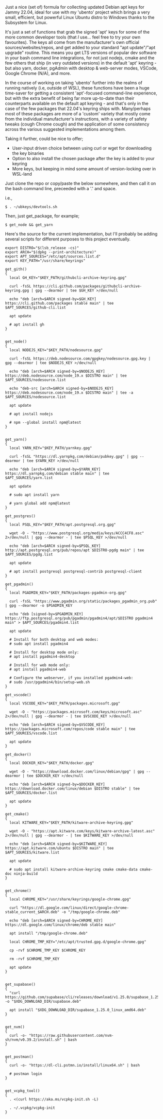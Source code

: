 Just a nice (set of) formula for collecting updated Debian apt keys for Jammy 22.04, ideal for use with my 'ubento' project which brings a very small, efficient, but powerful Linux Ubuntu distro to Windows thanks to the Subsystem for Linux.

It's just a set of functions that grab the signed 'apt' keys for some of the more common developer tools (that *I* use... feel free to try your own favourites). The keys all come from the manufacturer's own official sources/websites/repos, and get added to your standard "apt update"/"apt upgrade" routine. This means you get LTS versions of popular dev software in your bash command line integrations, for not just nodejs, cmake and the few others that ship (in very outdated versions) in the default 'apt' keyring - but also yarn, docker, pgAdmin with desktop & web-server modes, VSCode, Google Chrome (N/A), and more.

In the course of working on taking 'ubento' further into the realms of running natively (i.e, outside of WSL), these functions have been a huge time-saver for getting a consistent 'apt'-focused command-line experience, but with the extra benefit of being far more up-to-date than their counterparts available on the default apt keyring - and that's only in the case of the few packages that 22.04's keyring ships with. Many/perhaps most of these packages are more of a 'custom' variety that mostly come from the individual manufacturer's instructions, with a variety of safety tweaks (cough Chrome cough) and the application of some consistency across the various suggested implementations among them.

Taking it further, could be nice to offer;

- User-input driven choice between using curl or wget for downloading the key binaries
- Option to also install the chosen package after the key is added to your keyring
- More keys, but keeping in mind some amount of version-locking over in WSL-land

Just clone the repo or copy/paste the below somewhere, and then call it on the bash command line, preceeded with a '.' and space.

i.e.,
```
$ . ~/ubkeys/devtools.sh
```

Then, just get_package, for example;

```
$ get_node && get_yarn
```

Here's the source for the current implementation, but I'll probably be adding several scripts for different purposes to this project eventually.

```
export DISTRO="$(lsb_release -cs)"
export ARCH="$(dpkg --print-architecture)"
export APT_SOURCES="/etc/apt/sources.list.d"
export KEY_PATH="/usr/share/keyrings"

get_gith()
{
  local GH_KEY="$KEY_PATH/githubcli-archive-keyring.gpg"

  curl -fsSL https://cli.github.com/packages/githubcli-archive-keyring.gpg | gpg --dearmor | tee $GH_KEY >/dev/null

  echo "deb [arch=$ARCH signed-by=$GH_KEY] https://cli.github.com/packages stable main" | tee $APT_SOURCES/github-cli.list

  apt update

  # apt install gh
}


get_node()
{
  local NODEJS_KEY="$KEY_PATH/nodesource.gpg"

  curl -fsSL https://deb.nodesource.com/gpgkey/nodesource.gpg.key | gpg --dearmor | tee $NODEJS_KEY >/dev/null

  echo "deb [arch=$ARCH signed-by=$NODEJS_KEY] https://deb.nodesource.com/node_19.x $DISTRO main" | tee $APT_SOURCES/nodesource.list

  echo "deb-src [arch=$ARCH signed-by=$NODEJS_KEY] https://deb.nodesource.com/node_19.x $DISTRO main" | tee -a $APT_SOURCES/nodesource.list

  apt update

  # apt install nodejs

  # npm --global install npm@latest
}


get_yarn()
{
  local YARN_KEY="$KEY_PATH/yarnkey.gpg"

  curl -fsSL "https://dl.yarnpkg.com/debian/pubkey.gpg" | gpg --dearmor | tee $YARN_KEY >/dev/null

  echo "deb [arch=$ARCH signed-by=$YARN_KEY] https://dl.yarnpkg.com/debian stable main" | tee $APT_SOURCES/yarn.list

  apt update

  # sudo apt install yarn

  # yarn global add npm@latest
}

get_postgres()
{
  local PSQL_KEY="$KEY_PATH/apt.postgresql.org.gpg"

  wget -O - "https://www.postgresql.org/media/keys/ACCC4CF8.asc" 2>/dev/null | gpg --dearmor - | tee $PSQL_KEY >/dev/null

  echo "deb [arch=$ARCH signed-by=$PSQL_KEY] http://apt.postgresql.org/pub/repos/apt $DISTRO-pgdg main" | tee $APT_SOURCES/pgdg.list

  apt update

  # apt install postgresql postgresql-contrib postgresql-client
}

get_pgadmin()
{
  local PGADMIN_KEY="$KEY_PATH/packages-pgadmin-org.gpg"

  curl -fsSL "https://www.pgadmin.org/static/packages_pgadmin_org.pub" | gpg --dearmor -o $PGADMIN_KEY

  echo "deb [signed-by=$PGADMIN_KEY] https://ftp.postgresql.org/pub/pgadmin/pgadmin4/apt/$DISTRO pgadmin4 main" > $APT_SOURCES/pgadmin4.list

  apt update

  # Install for both desktop and web modes:
  # sudo apt install pgadmin4

  # Install for desktop mode only:
  # apt install pgadmin4-desktop

  # Install for web mode only:
  # apt install pgadmin4-web

  # Configure the webserver, if you installed pgadmin4-web:
  # sudo /usr/pgadmin4/bin/setup-web.sh
}

get_vscode()
{
  local VSCODE_KEY="$KEY_PATH/packages.microsoft.gpg"

  wget -O - "https://packages.microsoft.com/keys/microsoft.asc" 2>/dev/null | gpg --dearmor - | tee $VSCODE_KEY >/dev/null

  echo "deb [arch=$ARCH signed-by=$VSCODE_KEY] https://packages.microsoft.com/repos/code stable main" | tee $APT_SOURCES/vscode.list

  apt update
}

get_docker()
{
  local DOCKER_KEY="$KEY_PATH/docker.gpg"

  wget -O - "https://download.docker.com/linux/debian/gpg" | gpg --dearmor | tee $DOCKER_KEY >/dev/null

  echo "deb [arch=$ARCH signed-by=$DOCKER_KEY] https://download.docker.com/linux/debian $DISTRO stable" | tee $APT_SOURCES/docker.list

  apt update
}

get_cmake()
{
  local KITWARE_KEY="$KEY_PATH/kitware-archive-keyring.gpg"

  wget -O - "https://apt.kitware.com/keys/kitware-archive-latest.asc" 2>/dev/null | gpg --dearmor - | tee $KITWARE_KEY >/dev/null

  echo "deb [arch=$ARCH signed-by=$KITWARE_KEY] https://apt.kitware.com/ubuntu $DISTRO main" | tee $APT_SOURCES/kitware.list

  apt update

  # sudo apt install kitware-archive-keyring cmake cmake-data cmake-doc ninja-build
}


get_chrome()
{
  local CHROME_KEY="/usr/share/keyrings/google-chrome.gpg"

  curl "https://dl.google.com/linux/direct/google-chrome-stable_current_$ARCH.deb" -o "/tmp/google-chrome.deb"

  echo "deb [arch=$ARCH signed-by=CHROME_KEY] https://dl.google.com/linux/chrome/deb stable main"

  apt install "/tmp/google-chrome.deb"

  local CHROME_TMP_KEY="/etc/apt/trusted.gpg.d/google-chrome.gpg"

  cp -rvf $CHROME_TMP_KEY $CHROME_KEY

  rm -rvf $CHROME_TMP_KEY

  apt update
}


get_supabase()
{
  "curl https://github.com/supabase/cli/releases/download/v1.25.0/supabase_1.25.0_linux_amd64.deb" -o "$XDG_DOWNLOAD_DIR/supabase.deb"

  apt install "$XDG_DOWNLOAD_DIR/supabase_1.25.0_linux_amd64.deb"
}


get_nvm()
{
  curl -o- "https://raw.githubusercontent.com/nvm-sh/nvm/v0.39.2/install.sh" | bash
}


get_postman()
{
  curl -o- "https://dl-cli.pstmn.io/install/linux64.sh" | bash

  # postman login
}


get_vcpkg_tool()
{
  . <(curl https://aka.ms/vcpkg-init.sh -L)

  . ~/.vcpkg/vcpkg-init
}

```
